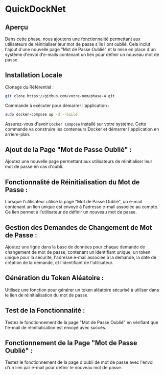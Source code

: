 # QuickDockNet

## Aperçu
Dans cette phase, nous ajoutons une fonctionnalité permettant aux utilisateurs de réinitialiser leur mot de passe s'ils l'ont oublié. Cela inclut l'ajout d'une nouvelle page "Mot de Passe Oublié" et la mise en place d'un système d'envoi d'e-mails contenant un lien pour définir un nouveau mot de passe.

## Installation Locale
Clonage du Référentiel :

```bash
git clone https://github.com/votre-nom/phase-4.git
```

Commande à exécuter pour démarrer l'application :

```bash
sudo docker-compose up -d --build
```

Assurez-vous d'avoir `Docker Compose` installé sur votre système. Cette commande va construire les conteneurs Docker et démarrer l'application en arrière-plan.

## Ajout de la Page "Mot de Passe Oublié" :
Ajoutez une nouvelle page permettant aux utilisateurs de réinitialiser leur mot de passe en cas d'oubli.

## Fonctionnalité de Réinitialisation du Mot de Passe :
Lorsque l'utilisateur utilise la page "Mot de Passe Oublié", un e-mail contenant un lien unique est envoyé à l'adresse e-mail associée au compte. Ce lien permet à l'utilisateur de définir un nouveau mot de passe.

## Gestion des Demandes de Changement de Mot de Passe :
Ajoutez une ligne dans la base de données pour chaque demande de changement de mot de passe, contenant un identifiant unique, un token unique pour la sécurité, l'adresse e-mail associée à la demande, la date de création de la demande, et l'identifiant de l'utilisateur.

## Génération du Token Aléatoire :
Utilisez une fonction pour générer un token aléatoire sécurisé à utiliser dans le lien de réinitialisation du mot de passe.

## Test de la Fonctionnalité :

Testez le fonctionnement de la page "Mot de Passe Oublié" en vérifiant que l'e-mail de réinitialisation est envoyé avec succès.

## Fonctionnement de la Page "Mot de Passe Oublié" :
Testez le fonctionnement de la page d'oubli de mot de passe avec l'envoi d'un lien par e-mail pour définir le nouveau mot de passe.

